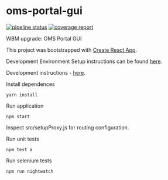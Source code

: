 # oms-portal-gui

[![pipeline status](https://gitlab.cern.ch/cmsoms/portal-gui/badges/master/pipeline.svg)](https://gitlab.cern.ch/cmsoms/portal-gui/commits/master)
[![coverage report](https://gitlab.cern.ch/cmsoms/portal-gui/badges/master/coverage.svg)](https://gitlab.cern.ch/cmsoms/portal-gui/commits/master)

WBM upgrade: OMS Portal GUI

This project was bootstrapped with [Create React App](https://github.com/facebookincubator/create-react-app).


Development Environment Setup instructions can be found [here](https://gitlab.cern.ch/cmsoms/portal-gui/wikis/Development-Environment-Setup).

Development instructions - [here](https://gitlab.cern.ch/cmsoms/portal-gui/wikis/GUI-Developer-Guide).


Install dependences
```
yarn install
```

Run application
```
npm start
```

Inspect src/setupProxy.js for routing configuration.


Run unit tests
```
npm test a
```

Run selenium tests
```
npm run nightwatch
```
